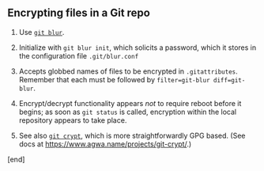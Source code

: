 ## Encrypting files in a Git repo

 1. Use [`git blur`](https://github.com/acasajus/git-blur). 
   2. Initialize with `git blur init`, which solicits a password, which it stores in the configuration file `.git/blur.conf`
   2. Accepts globbed names of files to be encrypted in `.gitattributes`. Remember that each must be followed by `filter=git-blur diff=git-blur`.
   2. Encrypt/decrypt functionality appears *not* to require reboot before it begins; as soon as `git status` is called, encryption within the local repository appears to take place.

 1. See also [`git crypt`](https://github.com/AGWA/git-crypt), which is more straightforwardly GPG based. (See docs at https://www.agwa.name/projects/git-crypt/.)

[end]

